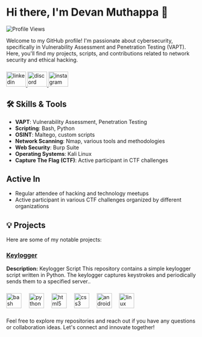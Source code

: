 # Hi there, I'm Devan Muthappa 👋

![Profile Views](https://komarev.com/ghpvc/?username=yourusername&color=blueviolet&style=flat&label=Profile+Views&count=100)

Welcome to my GitHub profile! I'm passionate about cybersecurity, specifically in Vulnerability Assessment and Penetration Testing (VAPT). Here, you'll find my projects, scripts, and contributions related to network security and ethical hacking.


###

<div align="left">
  <a href="https://www.linkedin.com/in/devan-muthappa-mr-8b2115253/" target="_blank">
    <img src="https://raw.githubusercontent.com/maurodesouza/profile-readme-generator/master/src/assets/icons/social/linkedin/default.svg" width="52" height="40" alt="linkedin logo"  />
  </a>
  <a href="https://discord.com/devxn06" target="_blank">
    <img src="https://raw.githubusercontent.com/maurodesouza/profile-readme-generator/master/src/assets/icons/social/discord/default.svg" width="52" height="40" alt="discord logo"  />
  </a>
  <a href="https://www.instagram.com/devan.muthappa" target="_blank">
    <img src="https://raw.githubusercontent.com/maurodesouza/profile-readme-generator/master/src/assets/icons/social/instagram/default.svg" width="52" height="40" alt="instagram logo"  />
  </a>
</div>

###

## 🛠 Skills & Tools

- **VAPT**: Vulnerability Assessment, Penetration Testing
- **Scripting**: Bash, Python
- **OSINT**: Maltego, custom scripts
- **Network Scanning**: Nmap, various tools and methodologies
- **Web Security**: Burp Suite
- **Operating Systems**: Kali Linux
- **Capture The Flag (CTF)**: Active participant in CTF challenges

 
##  Active In

- Regular attendee of hacking and technology meetups
- Active participant in various CTF challenges organized by different organizations


## 💡 Projects

Here are some of my notable projects:

### [Keylogger](https://github.com/Dxvan06/Keylogger.git)
**Description:** Keylogger Script This repository contains a simple keylogger script written in Python. The keylogger captures keystrokes and periodically sends them to a specified server..



###

<div align="left">
  <img src="https://cdn.jsdelivr.net/gh/devicons/devicon/icons/bash/bash-original.svg" height="40" alt="bash logo"  />
  <img width="12" />
  <img src="https://cdn.jsdelivr.net/gh/devicons/devicon/icons/python/python-original.svg" height="40" alt="python logo"  />
  <img width="12" />
  <img src="https://cdn.jsdelivr.net/gh/devicons/devicon/icons/html5/html5-original.svg" height="40" alt="html5 logo"  />
  <img width="12" />
  <img src="https://cdn.jsdelivr.net/gh/devicons/devicon/icons/css3/css3-original.svg" height="40" alt="css3 logo"  />
  <img width="12" />
  <img src="https://cdn.jsdelivr.net/gh/devicons/devicon/icons/android/android-original.svg" height="40" alt="android logo"  />
  <img width="12" />
  <img src="https://cdn.jsdelivr.net/gh/devicons/devicon/icons/linux/linux-original.svg" height="40" alt="linux logo"  />
</div>

###

Feel free to explore my repositories and reach out if you have any questions or collaboration ideas. Let's connect and innovate together!



